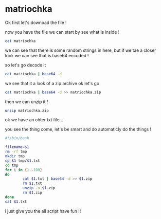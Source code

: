 # matriochka


Ok first let's downoad the file !


now you have the file we can start by see what is inside !
```bash
cat matriochka
```

we can see that there is some random strings in here, but if we tae a closer look we can see that is base64 encoded !

so let's go decode it 

```bash
cat matriochka | base64 -d
```

we see that it a look of a zip archive ok let's go 


```bash
cat matriochka | base64 -d >> matriochka.zip
```

then we can unzip it !

```bash
unzip matriochka.zip
```

ok we have an ohter txt file...

you see the thing come, let's be smart and do automaticly do the things !


```bash
#!/bin/bash

filename=$1
rm -rf tmp
mkdir tmp
cp $1 tmp/$1.txt
cd tmp
for i in {1..100}
do
        cat $1.txt | base64 -d >> $1.zip
        rm $1.txt
        unzip -o $1.zip
        rm $1.zip
done
cat $1.txt

```

i just give you the all script have fun !!
